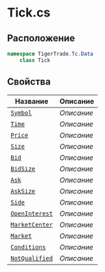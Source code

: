 
# Tick.cs
## Расположение
```csharp
namespace TigerTrade.Tc.Data  
    class Tick
```

## Свойства
| Название | Описание |
| --- | --- |
| [`Symbol`](./svoistva/Symbol.md) | *Описание* |
| [`Time`](./svoistva/Time.md) | *Описание* |
| [`Price`](./svoistva/Price.md) | *Описание* |
| [`Size`](./svoistva/Size.md) | *Описание* |
| [`Bid`](./svoistva/Bid.md) | *Описание* |
| [`BidSize`](./svoistva/BidSize.md) | *Описание* |
| [`Ask`](./svoistva/Ask.md) | *Описание* |
| [`AskSize`](./svoistva/AskSize.md) | *Описание* |
| [`Side`](./svoistva/Side.md) | *Описание* |
| [`OpenInterest`](./svoistva/OpenInterest.md) | *Описание* |
| [`MarketCenter`](./svoistva/MarketCenter.md) | *Описание* |
| [`Market`](./svoistva/Market.md) | *Описание* |
| [`Conditions`](./svoistva/Conditions.md) | *Описание* |
| [`NotQualified`](./svoistva/NotQualified.md) | *Описание* |
